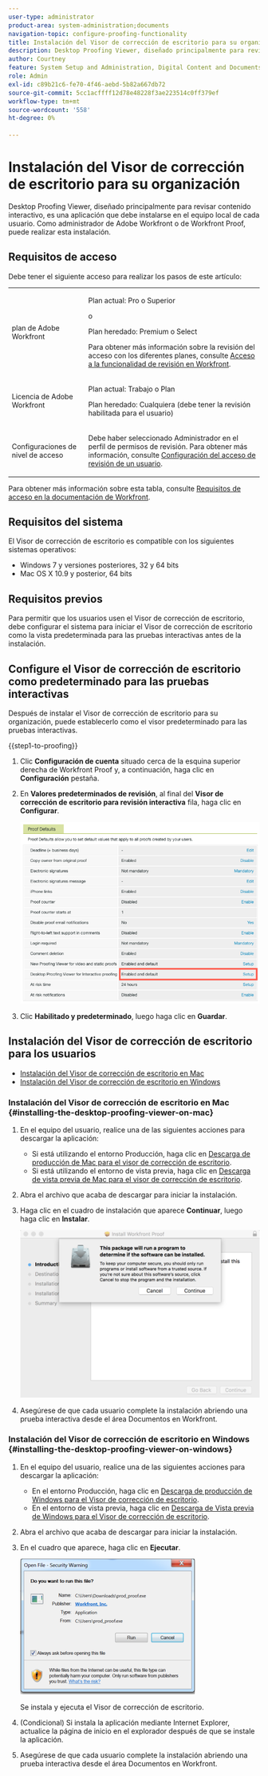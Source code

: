 ```yaml
---
user-type: administrator
product-area: system-administration;documents
navigation-topic: configure-proofing-functionality
title: Instalación del Visor de corrección de escritorio para su organización
description: Desktop Proofing Viewer, diseñado principalmente para revisar contenido interactivo, es una aplicación que debe instalarse en el equipo local de cada usuario. Como administrador de Adobe Workfront o de Workfront Proof, puede realizar esta instalación.
author: Courtney
feature: System Setup and Administration, Digital Content and Documents
role: Admin
exl-id: c89b21c6-fe70-4f46-aebd-5b82a667db72
source-git-commit: 5cc1acffff12d78e48228f3ae223514c0ff379ef
workflow-type: tm+mt
source-wordcount: '558'
ht-degree: 0%

---
```


# Instalación del Visor de corrección de escritorio para su organización

<!--Audited: 05/2024-->

Desktop Proofing Viewer, diseñado principalmente para revisar contenido interactivo, es una aplicación que debe instalarse en el equipo local de cada usuario. Como administrador de Adobe Workfront o de Workfront Proof, puede realizar esta instalación.

## Requisitos de acceso

Debe tener el siguiente acceso para realizar los pasos de este artículo:

<table style="table-layout:auto">
 <col> 
 <col> 
 <tbody> 
  <tr> 
   <td role="rowheader">plan de Adobe Workfront</td> 
   <td> <p>Plan actual: Pro o Superior</p> <p>o</p> <p>Plan heredado: Premium o Select</p> <p>Para obtener más información sobre la revisión del acceso con los diferentes planes, consulte <a href="../../../administration-and-setup/manage-workfront/configure-proofing/access-to-proofing-functionality.md" class="MCXref xref">Acceso a la funcionalidad de revisión en Workfront</a>.</p> </td> 
  </tr> 
  <tr> 
   <td role="rowheader">Licencia de Adobe Workfront</td> 
   <td> <p>Plan actual: Trabajo o Plan</p> <p>Plan heredado: Cualquiera (debe tener la revisión habilitada para el usuario)</p> </td> 
  </tr> 
  <tr> 
   <td role="rowheader">Configuraciones de nivel de acceso</td> 
   <td> <p>Debe haber seleccionado Administrador en el perfil de permisos de revisión. Para obtener más información, consulte <a href="../../../administration-and-setup/manage-workfront/configure-proofing/configure-a-users-proofing-access.md" class="MCXref xref">Configuración del acceso de revisión de un usuario</a>.</p> </td> 
  </tr> 
 </tbody> 
</table>

Para obtener más información sobre esta tabla, consulte [Requisitos de acceso en la documentación de Workfront](/help/quicksilver/administration-and-setup/add-users/access-levels-and-object-permissions/access-level-requirements-in-documentation.md).

## Requisitos del sistema

El Visor de corrección de escritorio es compatible con los siguientes sistemas operativos:

* Windows 7 y versiones posteriores, 32 y 64 bits
* Mac OS X 10.9 y posterior, 64 bits

## Requisitos previos

Para permitir que los usuarios usen el Visor de corrección de escritorio, debe configurar el sistema para iniciar el Visor de corrección de escritorio como la vista predeterminada para las pruebas interactivas antes de la instalación.

## Configure el Visor de corrección de escritorio como predeterminado para las pruebas interactivas

Después de instalar el Visor de corrección de escritorio para su organización, puede establecerlo como el visor predeterminado para las pruebas interactivas.

{{step1-to-proofing}}

1. Clic **Configuración de cuenta** situado cerca de la esquina superior derecha de Workfront Proof y, a continuación, haga clic en **Configuración** pestaña.

1. En **Valores predeterminados de revisión**, al final del **Visor de corrección de escritorio para revisión interactiva** fila, haga clic en **Configurar**.

   ![Valores predeterminados de revisión](assets/proof-defaults.png)

1. Clic **Habilitado y predeterminado**, luego haga clic en **Guardar**.

## Instalación del Visor de corrección de escritorio para los usuarios

* [Instalación del Visor de corrección de escritorio en Mac](#installing-the-desktop-proofing-viewer-on-mac)
* [Instalación del Visor de corrección de escritorio en Windows](#installing-the-desktop-proofing-viewer-on-windows)

### Instalación del Visor de corrección de escritorio en Mac {#installing-the-desktop-proofing-viewer-on-mac}

1. En el equipo del usuario, realice una de las siguientes acciones para descargar la aplicación:

   * Si está utilizando el entorno Producción, haga clic en [Descarga de producción de Mac para el visor de corrección de escritorio](https://assets.proofhq.com/nativeviewer/desktop_viewer/Workfront+Proof-2.1.19.pkg).
   * Si está utilizando el entorno de vista previa, haga clic en [Descarga de vista previa de Mac para el visor de corrección de escritorio](https://assets.preview.proofhq.com/nativeviewer/desktop_viewer/Workfront+Proof+Preview-2.1.19.pkg).

1. Abra el archivo que acaba de descargar para iniciar la instalación.
1. Haga clic en el cuadro de instalación que aparece **Continuar**, luego haga clic en **Instalar**.

   ![Cuadro de instalación](assets/install-wf-proof-box.png)

1. Asegúrese de que cada usuario complete la instalación abriendo una prueba interactiva desde el área Documentos en Workfront.

### Instalación del Visor de corrección de escritorio en Windows {#installing-the-desktop-proofing-viewer-on-windows}

1. En el equipo del usuario, realice una de las siguientes acciones para descargar la aplicación:

   * En el entorno Producción, haga clic en [Descarga de producción de Windows para el Visor de corrección de escritorio](https://assets.proofhq.com/nativeviewer/desktop_viewer/Workfront+Proof+Setup+2.1.19.exe).
   * En el entorno de vista previa, haga clic en [Descarga de Vista previa de Windows para el Visor de corrección de escritorio](https://assets.preview.proofhq.com/nativeviewer/desktop_viewer/Workfront+Proof+Preview+Setup+2.1.19.exe).

1. Abra el archivo que acaba de descargar para iniciar la instalación.
1. En el cuadro que aparece, haga clic en **Ejecutar**.

   ![Screen_Shot_2018-05-02_at_10.56.55_AM.png](assets/screen-shot-2018-05-02-at-10.56.55-am-350x271.png)

   Se instala y ejecuta el Visor de corrección de escritorio.

1. (Condicional) Si instala la aplicación mediante Internet Explorer, actualice la página de inicio en el explorador después de que se instale la aplicación.
1. Asegúrese de que cada usuario complete la instalación abriendo una prueba interactiva desde el área Documentos en Workfront.
